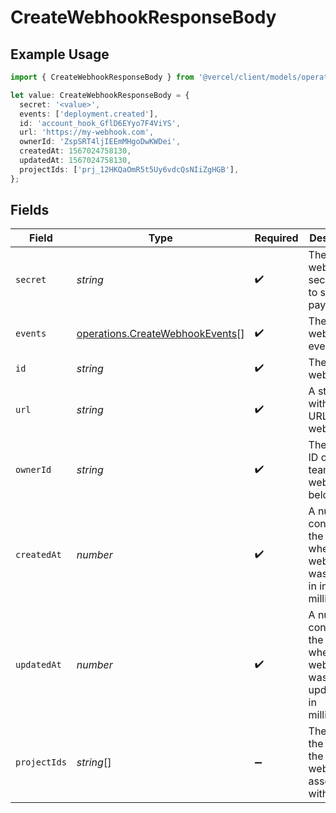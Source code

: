 # CreateWebhookResponseBody

## Example Usage

```typescript
import { CreateWebhookResponseBody } from '@vercel/client/models/operations';

let value: CreateWebhookResponseBody = {
  secret: '<value>',
  events: ['deployment.created'],
  id: 'account_hook_GflD6EYyo7F4ViYS',
  url: 'https://my-webhook.com',
  ownerId: 'ZspSRT4ljIEEmMHgoDwKWDei',
  createdAt: 1567024758130,
  updatedAt: 1567024758130,
  projectIds: ['prj_12HKQaOmR5t5Uy6vdcQsNIiZgHGB'],
};
```

## Fields

| Field        | Type                                                                               | Required           | Description                                                                  | Example                                        |
| ------------ | ---------------------------------------------------------------------------------- | ------------------ | ---------------------------------------------------------------------------- | ---------------------------------------------- |
| `secret`     | _string_                                                                           | :heavy_check_mark: | The webhook secret used to sign the payload                                  |                                                |
| `events`     | [operations.CreateWebhookEvents](../../models/operations/createwebhookevents.md)[] | :heavy_check_mark: | The webhooks events                                                          | deployment.created                             |
| `id`         | _string_                                                                           | :heavy_check_mark: | The webhook id                                                               | account_hook_GflD6EYyo7F4ViYS                  |
| `url`        | _string_                                                                           | :heavy_check_mark: | A string with the URL of the webhook                                         | https://my-webhook.com                         |
| `ownerId`    | _string_                                                                           | :heavy_check_mark: | The unique ID of the team the webhook belongs to                             | ZspSRT4ljIEEmMHgoDwKWDei                       |
| `createdAt`  | _number_                                                                           | :heavy_check_mark: | A number containing the date when the webhook was created in in milliseconds | 1567024758130                                  |
| `updatedAt`  | _number_                                                                           | :heavy_check_mark: | A number containing the date when the webhook was updated in in milliseconds | 1567024758130                                  |
| `projectIds` | _string_[]                                                                         | :heavy_minus_sign: | The ID of the projects the webhook is associated with                        | [<br/>"prj_12HKQaOmR5t5Uy6vdcQsNIiZgHGB"<br/>] |
